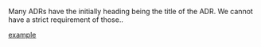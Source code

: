 Many ADRs have the initially heading being the title of the ADR.
We cannot have a strict requirement of those..

[example](https://github.com/joelparkerhenderson/architecture-decision-record/blob/main/locales/en/templates/decision-record-template-by-edgex/index.md)